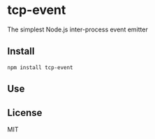# tcp-event
The simplest Node.js inter-process event emitter

## Install

`npm install tcp-event`

## Use


## License
MIT
